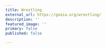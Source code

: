 ```yaml
---
title: Wrestling
external_url: https://goaia.org/wrestling/
description: ''
featured_image: ''
primary: false
published: false

---
```

